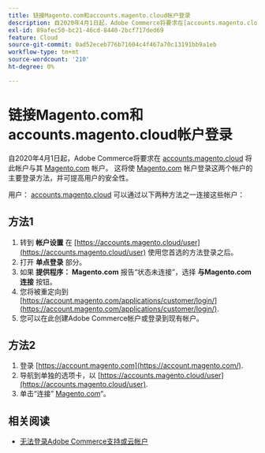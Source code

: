 ```yaml
---
title: 链接Magento.com和accounts.magento.cloud帐户登录
description: 自2020年4月1日起，Adobe Commerce将要求在[accounts.magento.cloud](https://accounts.magento.cloud/)拥有帐户的用户将此帐户与其[accounts.com](https://account.magento.com/customer/account/login/)Magento关联。 这将使[Magento.com](https://account.magento.com/customer/account/login/)帐户成为这两个帐户的主要登录方法，并提高用户的安全性。
exl-id: 89afec50-bc21-46cd-8440-2bcf717ded69
feature: Cloud
source-git-commit: 0ad52eceb776b71604c4f467a70c13191bb9a1eb
workflow-type: tm+mt
source-wordcount: '210'
ht-degree: 0%

---
```


# 链接Magento.com和accounts.magento.cloud帐户登录

自2020年4月1日起，Adobe Commerce将要求在 [accounts.magento.cloud](https://accounts.magento.cloud/) 将此帐户与其 [Magento.com](https://account.magento.com/customer/account/login/) 帐户。 这将使 [Magento.com](https://account.magento.com/customer/account/login/) 帐户登录这两个帐户的主要登录方法，并可提高用户的安全性。

用户： [accounts.magento.cloud](https://accounts.magento.cloud/) 可以通过以下两种方法之一连接这些帐户：

## 方法1

1. 转到 **帐户设置** 在 [https://accounts.magento.cloud/user](https://accounts.magento.cloud/user) 使用您首选的方法登录之后。
1. 打开 **单点登录** 部分。
1. 如果 **提供程序： Magento.com** 报告“状态未连接”，选择 **与Magento.com连接** 按钮。
1. 您将被重定向到 [https://account.magento.com/applications/customer/login/](https://account.magento.com/applications/customer/login/).
1. 您可以在此创建Adobe Commerce帐户或登录到现有帐户。

## 方法2

1. 登录 [https://account.magento.com](https://account.magento.com/).
1. 导航到单独的选项卡，以 [https://accounts.magento.cloud/user](https://accounts.magento.cloud/user).
1. 单击“连接” [Magento.com](https://account.magento.com/customer/account/login/)“。

## 相关阅读

* [无法登录Adobe Commerce支持或云帐户](/help/troubleshooting/miscellaneous/unable-to-log-in-to-support-or-cloud-project.md)
